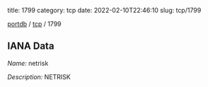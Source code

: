 title: 1799
category: tcp
date: 2022-02-10T22:46:10
slug: tcp/1799

[portdb](/) / [tcp](/category/tcp.html) / 1799


## IANA Data

_Name:_ netrisk

_Description:_ NETRISK

